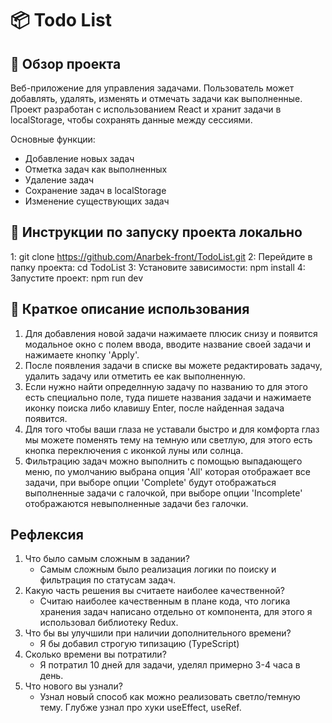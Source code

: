 # 📦 Todo List

## 📖 Обзор проекта
Веб-приложение для управления задачами. Пользователь может добавлять, удалять, изменять и отмечать задачи как выполненные. Проект разработан с использованием React и хранит задачи в localStorage, чтобы сохранять данные между сессиями.

Основные функции:
- Добавление новых задач
- Отметка задач как выполненных
- Удаление задач
- Сохранение задач в localStorage
- Изменение существующих задач


## 🚀 Инструкции по запуску проекта локально
   1: git clone https://github.com/Anarbek-front/TodoList.git
   2: Перейдите в папку проекта: cd TodoList
   3: Установите зависимости: npm install
   4: Запустите проект: npm run dev

## 🧩 Краткое описание использования
   1. Для добавления новой задачи нажимаете плюсик снизу и появится модальное окно с полем ввода, вводите название своей задачи и нажимаете кнопку 'Apply'.
   2. После появления задачи в списке вы можете редактировать задачу, удалить задачу или отметить ее как выполненную.
   3. Если нужно найти определнную задачу по названию то для этого есть специально поле, туда пишете названия задачи и нажимаете иконку поиска либо клавишу Enter, после найденная задача появится.
   4. Для того чтобы ваши глаза не уставали быстро и для комфорта глаз мы можете поменять тему на темную или светлую, для этого есть кнопка переключения с иконкой луны или солнца.
   5. Фильтрацию задач можно выполнить с помощью выпадающего меню, по умолчанию выбрана опция 'All' которая отображает все задачи, при выборе опции 'Complete' будут отображаться выполненные задачи с галочкой, при выборе опции 'Incomplete' отображаются невыполненные задачи без галочки.

## Рефлексия
   1. Что было самым сложным в задании?
      - Самым сложным было реализация логики по поиску и фильтрация по статусам задач.
   2. Какую часть решения вы считаете наиболее качественной?
      - Cчитаю наиболее качественным в плане кода, что логика хранения задач написано отдельно от компонента, для этого я использовал библиотеку Redux.
   3. Что бы вы улучшили при наличии дополнительного времени?
      - Я бы добавил строгую типизацию (TypeScript)
   4. Сколько времени вы потратили?
      - Я потратил 10 дней для задачи, уделял примерно 3-4 часа в день.
   5. Что нового вы узнали?
      - Узнал новый способ как можно реализовать светло/темную тему. Глубже узнал про хуки useEffect, useRef.